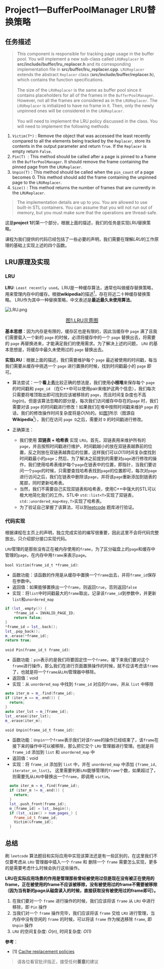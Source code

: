 # Project1—BufferPoolManager LRU替换策略

## 任务描述
>This component is responsible for tracking page usage in the buffer pool. You will implement a new sub-class called `LRUReplacer` in **src/include/buffer/lru_replacer.h** and its corresponding implementation file in **src/buffer/lru_replacer.cpp**. `LRUReplacer` extends the abstract `Replacer` class (**src/include/buffer/replacer.h**), which contains the function specifications.\
\
>The size of the `LRUReplacer` is the same as buffer pool since it contains placeholders for all of the frames in the `BufferPoolManager`. However, not all the frames are considered as in the `LRUReplacer`. The `LRUReplacer` is initialized to have no frame in it. Then, only the newly unpinned ones will be considered in the `LRUReplacer`.\
\
>You will need to implement the LRU policy discussed in the class. You will need to implement the following methods:
1. `Victim(T*)` : Remove the object that was accessed the least recently compared to all the elements being tracked by the `Replacer`, store its contents in the output parameter and return `True`. If the `Replacer` is empty return `False`.
2. `Pin(T) `: This method should be called after a page is pinned to a frame in the `BufferPoolManager`. It should remove the frame containing the pinned page from the `LRUReplacer`.
3. `Unpin(T)` : This method should be called when the `pin_count` of a page becomes 0. This method should add the frame containing the unpinned page to the `LRUReplacer`.
4. `Size()` : This method returns the number of frames that are currently in the `LRUReplacer`.
>The implementation details are up to you. You are allowed to use built-in STL containers. You can assume that you will not run out of memory, but you must make sure that the operations are thread-safe.

这是**project 1**的第一个部分，根据上面的描述，我们的任务是实现LRU替换策略。

课程为我们提供的代码已经包括了一些必要的声明，我们需要在理解$LRU$的工作原理的基础上实现上述的四个函数。

## LRU原理及实现

### LRU
**LRU**: `Least recently used`。LRU是一种缓存算法，通常也叫做缓存替换策略，用来管理内存中的缓存。根据**wikipedia**的描述[<sup>1</sup>](#refer-anchor-1)，存在将近二十种缓存替换策略。 LRU作为其中一种替换策略，中文表述是**最近最久未使用算法**。

![LRU.png](https://static01.imgkr.com/temp/5f9c5dc9cdd24459977f26db92a02660.png)
<center id = "pic1" style="font-size:16px;text-decoration:underline">图1.LRU示意图</center> 

**基本思想**：因为内存是有限的，缓存区也是有限的，因此当缓存中 `page` 满了且我们需要载入一个新的 `page` 的时候，必须将缓存中的一个 `page` 替换出去，将需要的 `page` 再替换进来，才能满足我们的使用需求。为了解决上述的问题， `LRU` 的基本思想是，将缓存中最久未使用过的 `page` 替换出去。

**实现LRU**：根据上面的描述，我们需要维护每个 `page` 最近被使用的时间戳，每当我们需要从缓存中挑选一个 `page` 进行置换的时候，找到时间戳最小的 `page` 即可。

- 算法尝试：一个**看上去**比较正确的想法是，我们使用**小根堆**来保存每个 `page` 的时间戳和 `page_id` （在C++中可以使用pair来维护这两个信息），我们每次只需要将堆顶取出即可找到应该被移除的 `page`，而且时间复杂度也不高 $log(n)$。但是该算法忽略的部分是，每次我们访问缓存中存在的`page` 时，我们需要对该 `page` 的时间戳进行修改！如果我们在堆中按照时间戳来维护 `page` 的话，我们的修改操作时间复杂度将是$O(N)$的。如[图1](#pic1)所示（图源自**Wikipedia**[<sup>1</sup>](#refer-anchor-1)），我们在访问 `page D`之后，需要对 `D` 的时间戳进行修改。

- 正确算法：
    - 我们使用 **双链表 + 哈希表** 实现 `LRU`。首先，双链表用来维护所有的 `page`，并且按照时间戳进行维护，时间戳越小的放在双链表越靠前的位置，反之则放在双链表越靠后的位置，这样我们可以$O(1)$时间复杂度找到时间戳最小的`page`；然后，为了解决之前提到的需要对`page`进行修改的操作，我们使用哈希表维护每个`page`在链表中的位置，即指针，当我们要访问一个`page`的时候，只需要查找哈希表找到`page`的位置即可，每次对`page`进行访问之后，我们在链表中删除该`page`，并将该`page`重新添加到链表的尾部，同时更新哈希表。
    - 当然，我们不需要自己实现双链表和哈希表，使用C++中强大的STL可以极大地简化我们的工作。STL中 `std::list<T>`实现了双链表，`std::unordered_map<Key,T>`实现了哈希表。
    - 为了验证自己掌握了该算法，可以到[leetcode](https://leetcode-cn.com/problems/lru-cache-lcci/) 题库进行验证。

### 代码实现
根据课程在主页上的声明，独立完成实验的编写很重要，因此这里不会将代码完整放出，只介绍部分接口实现代码。

`LRU`管理的是那些没有正在被内存使用的`frame`，为了区分磁盘上的`page`和缓存中管理的`page`，在内存中用`frame`来表示`page`。

`bool Victim(frame_id_t *frame_id)`:
- 函数功能：该函数的作用是从缓存中置换一个`frame`出去，并将`frame_id`保存在参数中。
- 返回值：如果能够置换出一个`frame`，则返回`true`，否则返回`false`
- 实现：将`list`中时间戳最大的`frame`取出，记录该`frame_id`到参数中，并更新`list`和`unordered_map`
```C++
if (lst_.empty()) {
    *frame_id = INVALID_PAGE_ID;
    return false;
}
*frame_id = lst_.back();
lst_.pop_back();
m_.erase(*frame_id);
return true;
```

`void Pin(frame_id_t frame_id)`:
- 函数功能：`pin`表示的是我们将要固定住一个`frame`，接下来我们要对这个`frame`进行操作，那么我们在进行页面置换操作的时候，就不应该考虑该`frame`了，也就是将一个`frame`从`LRU`管理器中移除。
- 返回值：void
- 实现：从 `unordered_map` 中找到 `frame_id` 对应的`frame`，并从 `list` 中移除
```C++
auto iter_m = m_.find(frame_id);
if (iter_m == m_.end()) {
  return;
}
auto iter_lst = m_[frame_id];
lst_.erase(iter_lst);
m_.erase(iter_m);
```

`void Unpin(frame_id_t frame_id)`:
- 函数功能：`Unpin`一个`frame`表示我们对该`frame`的操作已经结束了，该`frame`在接下来的操作中可以被移除，那么把它交个 `LRU` 管理器进行管理。也就是将`frame_i`d 添加到 `list` 和 `unordered_map` 中
- 返回值：void
- 实现：将 `frame_id` 添加到 `list` 中，并在 `unordered_map` 中添加 `{frame_id, iterator_on_list}`。 这里需要判断`LRU`能够管理的`frame`个数，如果超过了，则需要先从`LRU`中替换出一个`frame`，即调用 `victim`。
```C++
  auto iter_m = m_.find(frame_id);
  if (iter_m != m_.end()) {
    return;
  }
  lst_.push_front(frame_id);
  m_[frame_id] = lst_.begin();
  if (lst_.size() > num_pages_) {
    frame_id_t frame_id;
    Victim(&frame_id);
  }
```

## 总结
刷 `leetcode` 算法题目和实际应用中实现该算法还是有一些区别的，在这里我们不仅要考虑从 `LRU` 管理器中插入一个 `frame` 和 删除一个 `frame` 需要怎么实现，更多的是需要考虑什么时候会执行这些操作。

**LRU在实际应用场景的作用是管理那些曾经被使用过但是现在没有被正在使用的frame，正在被使用的frame不应该被移除，没有被使用过的frame不需要被移除（因为当有新的page从磁盘读入的时候，直接获取没有被使用过的frame即可）。**

1. 在我们要对一个 `frame` 进行操作的时候，我们应该将该 `frame` 从 `LRU` 中进行移除，即 `Pin` 操作
2. 当我们对一个 `frame` 操作完毕，我们应该将该 `frame` 交给 `LRU` 进行管理，当内存中没有空闲的 `frame` 的时候，可以将该 `frame` 作为候选移除 `frame`, 即 `Unpin` 操作
3. `LRU` 的空间复杂度: $O(n)$, 时间复杂度: $O(1)$

**参考**：
<div id="refer-anchor-1"></div>

- [1] [Cache replacement policies](https://en.wikipedia.org/wiki/Cache_replacement_policies#Least_recently_used_(LRU))

>请各位看官批评指正，接受任何**善意**的建议

